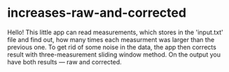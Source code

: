 # increases-raw-and-corrected

Hello! This little app can read measurements, which stores in the 'input.txt' file and find out, how many times each measurment was larger than the previous one.
To get rid of some noise in the data, the app then corrects result with three-measurement sliding window method. On the output you have both results — raw and corrected.
